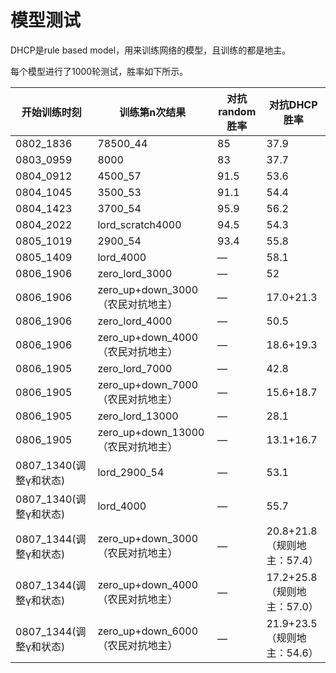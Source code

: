 # 模型测试

DHCP是rule based model，用来训练网络的模型，且训练的都是地主。

每个模型进行了1000轮测试，胜率如下所示。

| 开始训练时刻 | 训练第n次结果 | 对抗random胜率 | 对抗DHCP胜率 |
| --- | --- | --- | --- |
|0802_1836|78500_44|85|37.9|
|0803_0959|8000|83|37.7|
|0804_0912|4500_57|91.5|53.6|
|0804_1045|3500_53|91.1|54.4|
|0804_1423|3700_54|95.9|56.2|
|0804_2022|lord_scratch4000|94.5|54.3|
|0805_1019|2900_54|93.4|55.8|
|0805_1409|lord_4000|—|58.1|
|0806_1906|zero_lord_3000|—|52|
|0806_1906|zero_up+down_3000（农民对抗地主）|—|17.0+21.3|
|0806_1906|zero_lord_4000|—|50.5|
|0806_1906|zero_up+down_4000（农民对抗地主）|—|18.6+19.3|
|0806_1905|zero_lord_7000|—|42.8|
|0806_1905|zero_up+down_7000（农民对抗地主）|—|15.6+18.7|
|0806_1905|zero_lord_13000|—|28.1|
|0806_1905|zero_up+down_13000（农民对抗地主）|—|13.1+16.7|
|0807_1340(调整γ和状态)|lord_2900_54|—|53.1|
|0807_1340(调整γ和状态)|lord_4000|—|55.7|
|0807_1344(调整γ和状态)|zero_up+down_3000（农民对抗地主）|—|20.8+21.8（规则地主：57.4）|
|0807_1344(调整γ和状态)|zero_up+down_4000（农民对抗地主）|—|17.2+25.8（规则地主：57.0）|
|0807_1344(调整γ和状态)|zero_up+down_6000（农民对抗地主）|—|21.9+23.5（规则地主：54.6）|

<!--|0803_0349|2900_48|93.2|53.7|-->
<!--|0803_0349|5300_54（开始过估计）|91.7|49.6|-->
<!--|0803_0349|8000|90.8|47.8|-->
<!--|0803_0349|10000|89.2|42|-->

